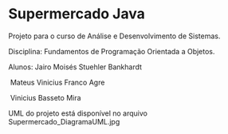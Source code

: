 # Supermercado Java
Projeto para o curso de Análise e Desenvolvimento de Sistemas.

Disciplina: Fundamentos de Programação Orientada a Objetos.

Alunos:	Jairo Moisés Stuehler Bankhardt

​				Mateus Vinicius Franco Agre

​				Vinicius Basseto Mira

UML do projeto está disponível no arquivo Supermercado_DiagramaUML.jpg
